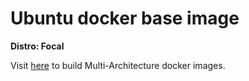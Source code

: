 # Ubuntu docker base image

**Distro: Focal**

Visit [here](https://github.com/kribakarans/howto/blob/master/docker/multi-arch-image.md) to build Multi-Architecture docker images.
